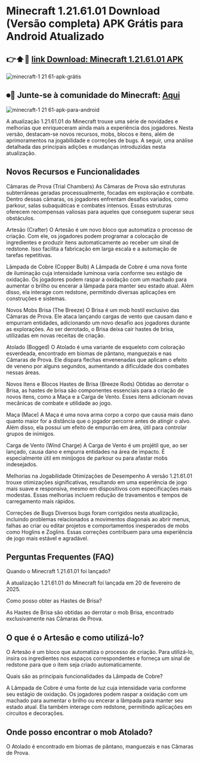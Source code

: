 # Minecraft 1.21.61.01 Download (Versão completa) APK Grátis para Android Atualizado
## 👉⬆️📲 [link Download: Minecraft 1.21.61.01 APK](https://apksil.com/minecraft-1-21-61/)
![minecraft-1 21 61-apk-grátis](https://github.com/user-attachments/assets/dabdf77e-e2ec-41a0-ab86-a6751989170f)
## ⏺︎🔗 Junte-se à comunidade do Minecraft: [Aqui](https://t.me/apksil)
![minecraft-1 21 61-apk-para-android](https://github.com/user-attachments/assets/320d656d-757f-41b9-80b7-0f055361b2c6)

A atualização 1.21.61.01 do Minecraft trouxe uma série de novidades e melhorias que enriqueceram ainda mais a experiência dos jogadores. Nesta versão, destacam-se novos recursos, mobs, blocos e itens, além de aprimoramentos na jogabilidade e correções de bugs. A seguir, uma análise detalhada das principais adições e mudanças introduzidas nesta atualização.

## Novos Recursos e Funcionalidades
Câmaras de Prova (Trial Chambers)
As Câmaras de Prova são estruturas subterrâneas geradas processualmente, focadas em exploração e combate. Dentro dessas câmaras, os jogadores enfrentam desafios variados, como parkour, salas subaquáticas e combates intensos. Essas estruturas oferecem recompensas valiosas para aqueles que conseguem superar seus obstáculos. 

Artesão (Crafter)
O Artesão é um novo bloco que automatiza o processo de criação. Com ele, os jogadores podem programar a colocação de ingredientes e produzir itens automaticamente ao receber um sinal de redstone. Isso facilita a fabricação em larga escala e a automação de tarefas repetitivas. 

Lâmpada de Cobre (Copper Bulb)
A Lâmpada de Cobre é uma nova fonte de iluminação cuja intensidade luminosa varia conforme seu estágio de oxidação. Os jogadores podem raspar a oxidação com um machado para aumentar o brilho ou encerar a lâmpada para manter seu estado atual. Além disso, ela interage com redstone, permitindo diversas aplicações em construções e sistemas. 

Novos Mobs
Brisa (The Breeze)
O Brisa é um mob hostil exclusivo das Câmaras de Prova. Ele ataca lançando cargas de vento que causam dano e empurram entidades, adicionando um novo desafio aos jogadores durante as explorações. Ao ser derrotado, o Brisa deixa cair hastes de brisa, utilizadas em novas receitas de criação. 

Atolado (Bogged)
O Atolado é uma variante de esqueleto com coloração esverdeada, encontrado em biomas de pântano, manguezais e nas Câmaras de Prova. Ele dispara flechas envenenadas que aplicam o efeito de veneno por alguns segundos, aumentando a dificuldade dos combates nessas áreas. 

Novos Itens e Blocos
Hastes de Brisa (Breeze Rods)
Obtidas ao derrotar o Brisa, as hastes de brisa são componentes essenciais para a criação de novos itens, como a Maça e a Carga de Vento. Esses itens adicionam novas mecânicas de combate e utilidade ao jogo. 

Maça (Mace)
A Maça é uma nova arma corpo a corpo que causa mais dano quanto maior for a distância que o jogador percorre antes de atingir o alvo. Além disso, ela possui um efeito de empurrão em área, útil para controlar grupos de inimigos. 

Carga de Vento (Wind Charge)
A Carga de Vento é um projétil que, ao ser lançado, causa dano e empurra entidades na área de impacto. É especialmente útil em minijogos de parkour ou para afastar mobs indesejados. 

Melhorias na Jogabilidade
Otimizações de Desempenho
A versão 1.21.61.01 trouxe otimizações significativas, resultando em uma experiência de jogo mais suave e responsiva, mesmo em dispositivos com especificações mais modestas. Essas melhorias incluem redução de travamentos e tempos de carregamento mais rápidos. 

Correções de Bugs
Diversos bugs foram corrigidos nesta atualização, incluindo problemas relacionados a movimentos diagonais ao abrir menus, falhas ao criar ou editar projetos e comportamentos inesperados de mobs como Hoglins e Zoglins. Essas correções contribuem para uma experiência de jogo mais estável e agradável. 

## Perguntas Frequentes (FAQ)
Quando o Minecraft 1.21.61.01 foi lançado?

A atualização 1.21.61.01 do Minecraft foi lançada em 20 de fevereiro de 2025. 

Como posso obter as Hastes de Brisa?

As Hastes de Brisa são obtidas ao derrotar o mob Brisa, encontrado exclusivamente nas Câmaras de Prova. 

## O que é o Artesão e como utilizá-lo?

O Artesão é um bloco que automatiza o processo de criação. Para utilizá-lo, insira os ingredientes nos espaços correspondentes e forneça um sinal de redstone para que o item seja criado automaticamente. 

Quais são as principais funcionalidades da Lâmpada de Cobre?

A Lâmpada de Cobre é uma fonte de luz cuja intensidade varia conforme seu estágio de oxidação. Os jogadores podem raspar a oxidação com um machado para aumentar o brilho ou encerar a lâmpada para manter seu estado atual. Ela também interage com redstone, permitindo aplicações em circuitos e decorações. 

## Onde posso encontrar o mob Atolado?

O Atolado é encontrado em biomas de pântano, manguezais e nas Câmaras de Prova.

